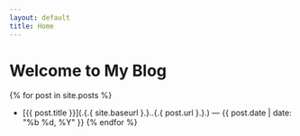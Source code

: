 ```yaml
---
layout: default
title: Home
---
```

# Welcome to My Blog
{% for post in site.posts %} 
- [{{ post.title }}](.{.{ site.baseurl }.}..{.{ post.url }.}.) — {{ post.date | date: "%b %d, %Y" }}
{% endfor %}
